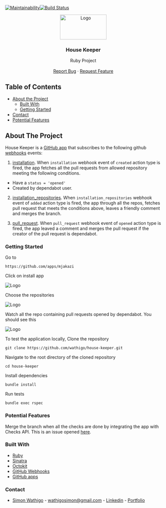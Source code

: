 [![Maintainability](https://api.codeclimate.com/v1/badges/e05ca85acd427e4100d7/maintainability)](https://codeclimate.com/github/wathigo/house-keeper/maintainability)[![Build Status](https://travis-ci.org/wathigo/house-keeper.svg?branch=develop)](https://travis-ci.org/wathigo/house-keeper)
<p align="center">
  <a href="#">
    <img width=150 height=80 align="center" src="images/logo.png" alt="Logo">
  </a>

  <h3 align="center">House Keeper</h3>

  <p align="center">
    Ruby Project
    <br />
    <br />
    <a href="https://github.com/wathigo/house-keeper/issues">Report Bug</a>
    ·
    <a href="https://github.com/wathigo/house-keeper/issues">Request Feature</a>
  </p>
</p>


<!-- TABLE OF CONTENTS -->
## Table of Contents

* [About the Project](#about-the-project)
  * [Built With](#built-with)
  * [Getting Started](#getting-started)
* [Contact](#Contact)
* [Potential Features](#potential-features)




<!-- ABOUT THE PROJECT -->
## About The Project
House Keeper is a [GitHub app](https://developer.github.com/v3/apps/) that subscribes to the following github [webhooks](https://developer.github.com/webhooks/) events:
1. [installation](https://developer.github.com/v3/activity/events/types/#installationevent). When `installation` webhook event of `created` action type is fired, the app fetches all the pull requests from allowed repository meeting the following conditions.
* Have a `status = 'opened'`
* Created by dependabot user.

2. [installation_repositories](https://developer.github.com/v3/activity/events/types/#installation_repositoriesevent). When `installation_repositories` webhook event of `added` action type is fired, the app through all the repos, fetches pull request that meets the conditions above, leaves a friendly comment and merges the branch.

3. [pull_request](https://developer.github.com/v3/activity/events/types/#pullrequestevent). When `pull_request` webhook event of `opened` action type is fired, the app leaved a comment and merges the pull request if the creator of the pull request is dependabot.

### Getting Started

Go to

```
https://github.com/apps/mjakazi
```
Click on install app

<img align="center" src="images/install.png" alt="Logo">

Choose the repositories

<img align="center" src="images/repos.png" alt="Logo">

Watch all the repo containing pull requests opened by dependabot. You should see this

<img align="center" src="images/res.png" alt="Logo">

To test the application locally,
Clone the repository
``` 
git clone https://github.com/wathigo/house-keeper.git
```
Navigate to the root directory of the cloned repository
```
cd house-keeper
```
Install dependencies
```
bundle install
```
Run tests
```
bundle exec rspec
```


### Potential Features
Merge the branch when all the checks are done by integrating the app with Checks API. This is an issue opened [here](../../issues/5).

### Built With
* [Ruby](https://www.ruby-lang.org/en/)
* [Sinatra](http://sinatrarb.com/)
* [Octokit](https://github.com/octokit/octokit.rb)
* [GitHub Webhooks](https://developer.github.com/webhooks/)
* [GitHub apps](https://developer.github.com/apps/about-apps/)

### Contact
* [Simon Wathigo](https://github.com/wathigo) - wathigosimon@gmail.com - [Linkedin](https://www.linkedin.com/in/simon-wathigo-445370183/) - [Portfolio](https://simon-wathigo.netlify.com/)
